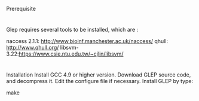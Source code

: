 Prerequisite
# 
Glep requires several tools to be installed, which are :

naccess 2.1.1: http://www.bioinf.manchester.ac.uk/naccess/
qhull: http://www.qhull.org/
libsvm-3.22:https://www.csie.ntu.edu.tw/~cjlin/libsvm/
#
Installation
Install GCC 4.9 or higher version.
Download GLEP source code, and decompress it.
Edit the configure file if necessary.
Install GLEP by type:

make
